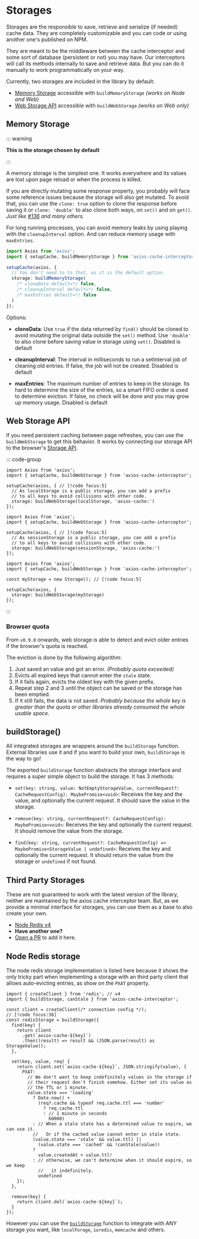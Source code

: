 # Storages

Storages are the responsible to save, retrieve and serialize (if needed) cache data. They
are completely customizable and you can code or using another one's published on NPM.

They are meant to be the middleware between the cache interceptor and some sort of
database (persistent or not) you may have. Our interceptors will call its methods
internally to save and retrieve data. But you can do it manually to work programmatically
on your way.

Currently, two storages are included in the library by default:

- [Memory Storage](#memory-storage) accessible with `buildMemoryStorage` _(works on Node
  and Web)_
- [Web Storage API](#web-storage-api) accessible with `buildWebStorage` _(works on Web
  only)_

## Memory Storage

::: warning

**This is the storage chosen by default**

:::

A memory storage is the simplest one. It works everywhere and its values are lost upon
page reload or when the process is killed.

If you are directly mutating some response property, you probably will face some reference
issues because the storage will also get mutated. To avoid that, you can use the
`clone: true` option to clone the response before saving it or `clone: 'double'` to also
clone both ways, on `set()` and on `get()`. _Just like
[#136](https://github.com/arthurfiorette/axios-cache-interceptor/issues/163) and many
others._

For long running processes, you can avoid memory leaks by using playing with the
`cleanupInterval` option. And can reduce memory usage with `maxEntries`.

```ts
import Axios from 'axios';
import { setupCache, buildMemoryStorage } from 'axios-cache-interceptor';

setupCache(axios, {
  // You don't need to to that, as it is the default option.
  storage: buildMemoryStorage(
    /* cloneData default=*/ false,
    /* cleanupInterval default=*/ false,
    /* maxEntries default=*/ false
  )
});
```

Options:

- **cloneData**: Use `true` if the data returned by `find()` should be cloned to avoid
  mutating the original data outside the `set()` method. Use `'double'` to also clone
  before saving value in storage using `set()`. Disabled is default

- **cleanupInterval**: The interval in milliseconds to run a setInterval job of cleaning
  old entries. If false, the job will not be created. Disabled is default

- **maxEntries**: The maximum number of entries to keep in the storage. Its hard to
  determine the size of the entries, so a smart FIFO order is used to determine eviction.
  If false, no check will be done and you may grow up memory usage. Disabled is default

## Web Storage API

If you need persistent caching between page refreshes, you can use the `buildWebStorage`
to get this behavior. It works by connecting our storage API to the browser's
[Storage API](https://developer.mozilla.org/en-US/docs/Web/API/Storage).

::: code-group

```ts{7} [Local Storage]
import Axios from 'axios';
import { setupCache, buildWebStorage } from 'axios-cache-interceptor';

setupCache(axios, { // [!code focus:5]
  // As localStorage is a public storage, you can add a prefix
  // to all keys to avoid collisions with other code.
  storage: buildWebStorage(localStorage, 'axios-cache:')
});
```

```ts{7} [Session Storage]
import Axios from 'axios';
import { setupCache, buildWebStorage } from 'axios-cache-interceptor';

setupCache(axios, { // [!code focus:5]
  // As sessionStorage is a public storage, you can add a prefix
  // to all keys to avoid collisions with other code.
  storage: buildWebStorage(sessionStorage, 'axios-cache:')
});
```

```ts{4,7} [Custom Storage]
import Axios from 'axios';
import { setupCache, buildWebStorage } from 'axios-cache-interceptor';

const myStorage = new Storage(); // [!code focus:5]

setupCache(axios, {
  storage: buildWebStorage(myStorage)
});
```

:::

### Browser quota

From `v0.9.0` onwards, web storage is able to detect and evict older entries if the
browser's quota is reached.

The eviction is done by the following algorithm:

1. Just saved an value and got an error. _(Probably quota exceeded)_
2. Evicts all expired keys that cannot enter the `stale` state.
3. If it fails again, evicts the oldest key with the given prefix.
4. Repeat step 2 and 3 until the object can be saved or the storage has been emptied.
5. If it still fails, the data is not saved. _Probably because the whole key is greater
   than the quota or other libraries already consumed the whole usable space._

## buildStorage()

All integrated storages are wrappers around the `buildStorage` function. External
libraries use it and if you want to build your own, `buildStorage` is the way to go!

The exported `buildStorage` function abstracts the storage interface and requires a super
simple object to build the storage. It has 3 methods:

- `set(key: string, value: NotEmptyStorageValue, currentRequest?: CacheRequestConfig): MaybePromise<void>`:
  Receives the key and the value, and optionally the current request. It should save the
  value in the storage.

- `remove(key: string, currentRequest?: CacheRequestConfig): MaybePromise<void>`: Receives
  the key and optionally the current request. It should remove the value from the storage.

- `find(key: string, currentRequest?: CacheRequestConfig) => MaybePromise<StorageValue | undefined>`:
  Receives the key and optionally the current request. It should return the value from the
  storage or `undefined` if not found.

## Third Party Storages

These are not guaranteed to work with the latest version of the library, neither are
maintained by the axios cache interceptor team. But, as we provide a minimal interface for
storages, you can use them as a base to also create your own.

- [Node Redis v4](#node-redis-storage)
- **Have another one?**
- [Open a PR](https://github.com/arthurfiorette/axios-cache-interceptor/pulls) to add it
  here.

## Node Redis storage

The node redis storage implementation is listed here because it shows the only tricky part
when implementing a storage with an third party client that allows auto-evicting entries,
as show on the `PXAT` property.

```ts{4}
import { createClient } from 'redis'; // v4
import { buildStorage, canStale } from 'axios-cache-interceptor';

const client = createClient(/* connection config */);
// [!code focus:36]
const redisStorage = buildStorage({
  find(key) {
    return client
      .get(`axios-cache-${key}`)
      .then((result) => result && (JSON.parse(result) as StorageValue));
  },

  set(key, value, req) {
    return client.set(`axios-cache-${key}`, JSON.stringify(value), {
      PXAT:
        // We don't want to keep indefinitely values in the storage if
        // their request don't finish somehow. Either set its value as
        // the TTL or 1 minute.
        value.state === 'loading'
          ? Date.now() +
            (req?.cache && typeof req.cache.ttl === 'number'
              ? req.cache.ttl
              : // 1 minute in seconds
                60000)
          : // When a stale state has a determined value to expire, we can use it.
          //   Or if the cached value cannot enter in stale state.
          (value.state === 'stale' && value.ttl) ||
            (value.state === 'cached' && !canStale(value))
          ? 
            value.createdAt + value.ttl!
          : // otherwise, we can't determine when it should expire, so we keep
            //   it indefinitely.
            undefined
    });
  },

  remove(key) {
    return client.del(`axios-cache-${key}`);
  }
});
```

However you can use the [`buildStorage`](#bui) function to integrate with ANY storage you
want, like `localForage`, `ioredis`, `memcache` and others.
